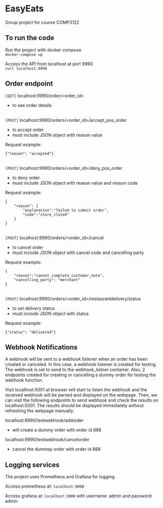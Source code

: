 # EasyEats
Group project for course COMP3122

## To run the code

Run the project with docker compose <br /> 
```docker-compose up```

Access the API from localhost at port 9990 <br /> 
```curl localhost:9990```

## Order endpoint
```[GET]``` localhost:9990/order/<order_id>
- to see order details

\
```[POST]``` localhost:9990/orders/<order_id>/accept_pos_order
- to accept order
- must include JSON object with reason value

Request example:
```
{"reason": "accepted"}
```
\
```[POST]``` localhost:9990/orders/<order_id>/deny_pos_order
- to deny order
- must include JSON object with reason value and reason code

Request example:
```
{
	"reason": {
		"explanation":"failed to submit order",
		"code":"store_closed"
	}
}
```
\
```[POST]``` localhost:9990/orders/<order_id>/cancel
- to cancel order
- must include JSON object with cancel code and cancelling party

Request example:
```
{
	"reason":"cannot_complete_customer_note",
    "cancelling_party": "merchant"
}
```
\
```[POST]``` localhost:9990/orders/<order_id>/restaurantdelivery/status
- to set delivery status
- must include JSON object with status

Request example:
```
{"status": "delivered"}
```

## Webhook Notifications
A webhook will be sent to a webhook listener when an order has been created or canceled.
In this case, a webhook listener is created for testing. The webhook is set to send to the webhook_listner container. Also, 2 endpoints created for creating or cancelling a dummy order for testing the webhook function.

Visit localhost:5001 at browser will start to listen the webhook and the received webhook will be parsed and displayed on the webpage.
Then, we can visit the following endpoints to send webhook and check the results on localhost:5001. The results should be displayed immediately without refreshing the webpage manually.

localhost:9990/testwebhook/addorder
- will create a dummy order with order id 888

localhost:9990/testwebhook/cancelorder
- cancel the dummay order with order id 888

## Logging services

The project uses Prometheus and Grafana for logging.

Access prometheus at:
``` localhost:9090 ```

Access grafana at:
``` localhost:3000 ```
with username: admin and password: admin
